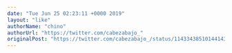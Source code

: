 ```yaml
---
date: "Tue Jun 25 02:23:11 +0000 2019"
layout: "like"
authorName: "chino"
authorUrl: "https://twitter.com/cabezabajo_"
originalPost: "https://twitter.com/cabezabajo_/status/1143343851014414336"
---
```

